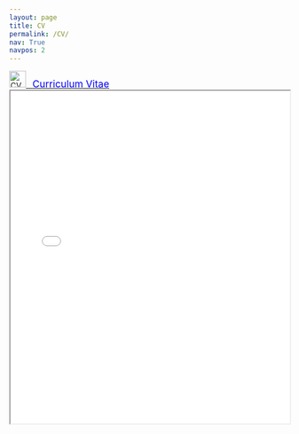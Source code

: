 ```yaml
---
layout: page
title: CV
permalink: /CV/
nav: True
navpos: 2
---
```


<a href="{{ 'CV.pdf' | relative_url }}">
    <img src="{{ 'pdf.svg' | prepend: '/assets/' | relative_url }}" alt="CV" title="Dowload CV" height="30px"> &nbsp;
    <span style="color:blue; font-size:1.25em"> Curriculum Vitae </span>
</a>

<iframe src="{{ 'CV.pdf' | relative_url }}" width="100%" height="600px"></iframe>